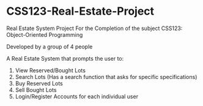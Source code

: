 # CSS123-Real-Estate-Project
Real Estate System Project
For the Completion of the subject CSS123: Object-Oriented Programming

Developed by a group of 4 people

A Real Estate System that prompts the user to:
1. View Reserved/Bought Lots
2. Search Lots (Has a search function that asks for specific specifications)
3. Buy Reserved Lots
4. Sell Bought Lots
5. Login/Register Accounts for each individual user
